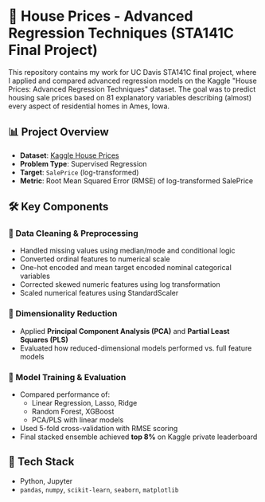 # 🏡 House Prices - Advanced Regression Techniques (STA141C Final Project)

This repository contains my work for UC Davis STA141C final project, where I applied and compared advanced regression models on the Kaggle "House Prices: Advanced Regression Techniques" dataset. The goal was to predict housing sale prices based on 81 explanatory variables describing (almost) every aspect of residential homes in Ames, Iowa.

## 📊 Project Overview

- **Dataset**: [Kaggle House Prices](https://www.kaggle.com/c/house-prices-advanced-regression-techniques/data)
- **Problem Type**: Supervised Regression
- **Target**: `SalePrice` (log-transformed)
- **Metric**: Root Mean Squared Error (RMSE) of log-transformed SalePrice

## 🛠️ Key Components

### 🔹 Data Cleaning & Preprocessing
- Handled missing values using median/mode and conditional logic
- Converted ordinal features to numerical scale
- One-hot encoded and mean target encoded nominal categorical variables
- Corrected skewed numeric features using log transformation
- Scaled numerical features using StandardScaler

### 🔹 Dimensionality Reduction
- Applied **Principal Component Analysis (PCA)** and **Partial Least Squares (PLS)**
- Evaluated how reduced-dimensional models performed vs. full feature models

### 🔹 Model Training & Evaluation
- Compared performance of:
  - Linear Regression, Lasso, Ridge
  - Random Forest, XGBoost
  - PCA/PLS with linear models
- Used 5-fold cross-validation with RMSE scoring
- Final stacked ensemble achieved **top 8%** on Kaggle private leaderboard

## 🧪 Tech Stack
- Python, Jupyter
- `pandas`, `numpy`, `scikit-learn`, `seaborn`, `matplotlib`

